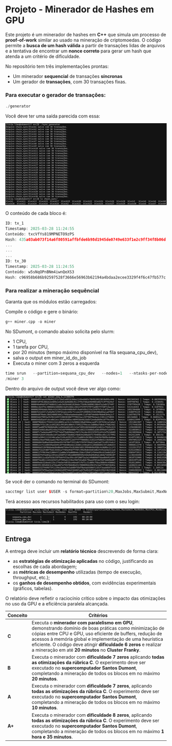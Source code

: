 # Projeto - Minerador de Hashes em GPU

Este projeto é um minerador de hashes em **C++** que simula um processo de **proof-of-work** similar ao usado na mineração de criptomoedas. O código permite a **busca de um hash válida** a partir de transações lidas de arquivos e a tentativa de encontrar um **nonce correto** para gerar um hash que atenda a um critério de dificuldade.

No repositório tem três implementações prontas:

- Um minerador **sequencial** de transações **síncronas**
- Um gerador de **transações**, com 30 transações fixas.

### Para executar o gerador de transações:

```cpp
./generator
```

Você deve ter uma saída parecida com essa:

![image.png](imgs/image.png)

O conteúdo de cada bloco é:

```cpp
ID: tx_1
Timestamp: 2025-03-28 11:24:55
Conteúdo: txcVfYs819MPNETO9zPS
Hash: 435a03ab073f14a6f80591affbfde6b98d1945de0749e633f1e2c9ff34f8b06d
...
...
...
ID: tx_30
Timestamp: 2025-03-28 11:24:55
Conteúdo: w5sNqOPnBNm4iwnQeXS3
Hash: c96958b686b92597528f3666e56963b62194a4bdaa2ecee3329f4f6c47fb577c

```

### Para realizar a mineração sequêncial

Garanta que os módulos estão carregados:

Compile o código e gere o binário:

```cpp
g++ miner.cpp -o miner
```
No SDumont, o comando abaixo solicita pelo slurm:

- 1 CPU,
- 1 tarefa por CPU,
- por 20 minutos (tempo máximo disponível na fila sequana_cpu_dev),
- salva o output em miner_id_do_job
- Executa o miner com 3 zeros a esquerda

```cpp
time srun   --partition=sequana_cpu_dev   --nodes=1   --ntasks-per-node=1   --time=00:20:00  --output=miner_%j   .
/miner 3
```
Dentro do arquivo de output você deve ver algo como:

![image.png](imgs/image2.png)

Se você der o comando no terminal do SDumont:

```cpp
sacctmgr list user $USER -s format=partition%20,MaxJobs,MaxSubmit,MaxNodes,MaxCPUs,MaxWall
```

Terá acesso aos recursos habilitados para uso com o seu login:

![image.png](imgs/image3.png)



## **Entrega**

A entrega deve incluir um **relatório técnico** descrevendo de forma clara:

* as **estratégias de otimização aplicadas** no código, justificando as escolhas de cada abordagem;
* as **métricas de desempenho** utilizadas (tempo de execução, throughput, etc.);
* os **ganhos de desempenho obtidos**, com evidências experimentais (gráficos, tabelas).

O relatório deve refletir o raciocínio crítico sobre o impacto das otimizações no uso da GPU e a eficiência paralela alcançada.


| **Conceito** | **Critérios**                                                                                                                                                                                                                                                                                                                                                                 |
| ------------ | -------------------------------------------------------------------------------------------------------------------------------------------------------------------------------------------------------------------------------------------------------------------------------------------------------------------------------------------------------------------------------------- |
| **C**        | Executa o **minerador com paralelismo em GPU**, demonstrando domínio de boas práticas como minimização de cópias entre CPU e GPU, uso eficiente de buffers, redução de acessos à memória global e implementação de uma heurística eficiente. O código deve atingir **dificuldade 6 zeros** e realizar a mineração em até **20 minutos** no **Cluster Franky**. |
| **B**        | Executa o minerador com **dificuldade 7 zeros** aplicando **todas as otimizações da rúbrica C**. O experimento deve ser executado no **supercomputador Santos Dumont**, completando a mineração de todos os blocos em no máximo **20 minutos**.                                                                                        |
| **A**        | Executa o minerador com **dificuldade 7 zeros**, aplicando **todas as otimizações da rúbrica C**. O experimento deve ser executado no **supercomputador Santos Dumont**, completando a mineração de todos os blocos em no máximo **10 minutos**.                                                                                        |
| **A+**        | Executa o minerador com **dificuldade 8 zeros**, aplicando **todas as otimizações da rúbrica C**. O experimento deve ser executado no **supercomputador Santos Dumont**, completando a mineração de todos os blocos em no máximo **1 hora e 35 minutos**.                                                                                        |


 
